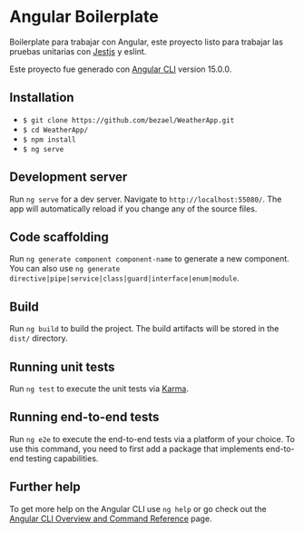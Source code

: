 # Angular Boilerplate

Boilerplate para trabajar con Angular, este proyecto listo para trabajar las pruebas unitarias con [Jestjs](https://jestjs.io) y eslint.

Este proyecto fue generado con [Angular CLI](https://github.com/angular/angular-cli) version 15.0.0.

## Installation

- `$ git clone https://github.com/bezael/WeatherApp.git`
- `$ cd WeatherApp/`
- `$ npm install`
- `$ ng serve`

## Development server

Run `ng serve` for a dev server. Navigate to `http://localhost:55080/`. The app will automatically reload if you change any of the source files.

## Code scaffolding

Run `ng generate component component-name` to generate a new component. You can also use `ng generate directive|pipe|service|class|guard|interface|enum|module`.

## Build

Run `ng build` to build the project. The build artifacts will be stored in the `dist/` directory.

## Running unit tests

Run `ng test` to execute the unit tests via [Karma](https://karma-runner.github.io).

## Running end-to-end tests

Run `ng e2e` to execute the end-to-end tests via a platform of your choice. To use this command, you need to first add a package that implements end-to-end testing capabilities.

## Further help

To get more help on the Angular CLI use `ng help` or go check out the [Angular CLI Overview and Command Reference](https://angular.io/cli) page.
